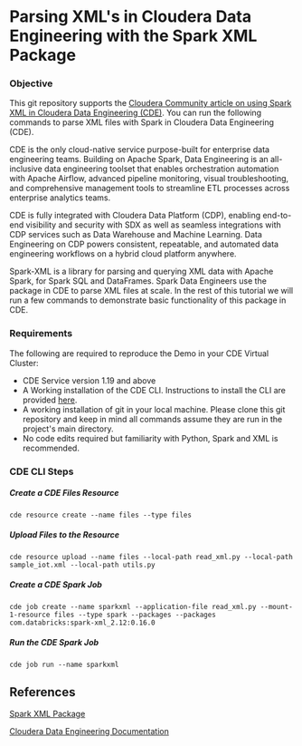 # Parsing XML's in Cloudera Data Engineering with the Spark XML Package

### Objective

This git repository supports the [Cloudera Community article on using Spark XML in Cloudera Data Engineering (CDE)](). You can run the following commands to parse XML files with Spark in Cloudera Data Engineering (CDE).

CDE is the only cloud-native service purpose-built for enterprise data engineering teams. Building on Apache Spark, Data Engineering is an all-inclusive data engineering toolset that enables orchestration automation with Apache Airflow, advanced pipeline monitoring, visual troubleshooting, and comprehensive management tools to streamline ETL processes across enterprise analytics teams.

CDE is fully integrated with Cloudera Data Platform (CDP), enabling end-to-end visibility and security with SDX as well as seamless integrations with CDP services such as Data Warehouse and Machine Learning. Data Engineering on CDP powers consistent, repeatable, and automated data engineering workflows on a hybrid cloud platform anywhere.

Spark-XML is a library for parsing and querying XML data with Apache Spark, for Spark SQL and DataFrames. Spark Data Engineers use the package in CDE to parse XML files at scale. In the rest of this tutorial we will run a few commands to demonstrate basic functionality of this package in CDE.

### Requirements

The following are required to reproduce the Demo in your CDE Virtual Cluster:

* CDE Service version 1.19 and above
* A Working installation of the CDE CLI. Instructions to install the CLI are provided [here](https://docs.cloudera.com/data-engineering/cloud/cli-access/topics/cde-cli.html).
* A working installation of git in your local machine. Please clone this git repository and keep in mind all commands assume they are run in the project's main directory.
* No code edits required but familiarity with Python, Spark and XML is recommended.

### CDE CLI Steps

##### Create a CDE Files Resource

```
cde resource create --name files --type files
```

##### Upload Files to the Resource

```
cde resource upload --name files --local-path read_xml.py --local-path sample_iot.xml --local-path utils.py
```

##### Create a CDE Spark Job

```
cde job create --name sparkxml --application-file read_xml.py --mount-1-resource files --type spark --packages --packages com.databricks:spark-xml_2.12:0.16.0
```

##### Run the CDE Spark Job

```
cde job run --name sparkxml
```

## References

[Spark XML Package](https://github.com/databricks/spark-xml)

[Cloudera Data Engineering Documentation](https://docs.cloudera.com/data-engineering/cloud/index.html)
